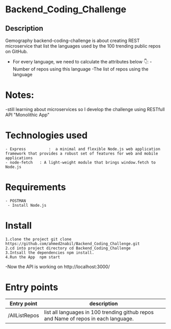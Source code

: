 # Backend_Coding_Challenge
## Description 
Gemography backend-coding-challenge is about creating REST microservice that list the languages used by the 100 trending public repos on GitHub.

- For every language, we need to calculate the attributes below 👇:
  -Number of repos using this language
  -The list of repos using the language
# Notes: 
 -still learning about microservices so I develop the challenge using RESTfull API "Monolithic App"
# Technologies used
 ```
 - Express			:  a minimal and flexible Node.js web application framework that provides a robust set of features for web and mobile applications
 - node-fetch 	: A light-weight module that brings window.fetch to Node.js
 ```
# Requirements
```
- POSTMAN 
 - Install Node.js 
```
# Install
```
1.clone the project git clone https://github.com/ahmed2nabil/Backend_Coding_Challenge.git
2.cd into project directory cd Backend_Coding_Challenge
3.Intsall the dependencies npm install.
4.Run the App  npm start 
```
-Now the API is working on http://localhost:3000/

# Entry points
| Entry point	  |description  
|---------------|-----------------------------------------------------------------------------------
| /AllListRepos	|list all languages in 100 trending github repos and Name of repos in each language.|
